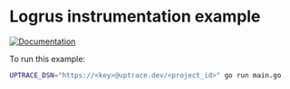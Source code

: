 # Logrus instrumentation example

[![Documentation](https://img.shields.io/badge/uptrace-documentation-informational)](https://docs.uptrace.dev/go/opentelemetry-logrus/)

To run this example:

```bash
UPTRACE_DSN="https://<key>@uptrace.dev/<project_id>" go run main.go
```
